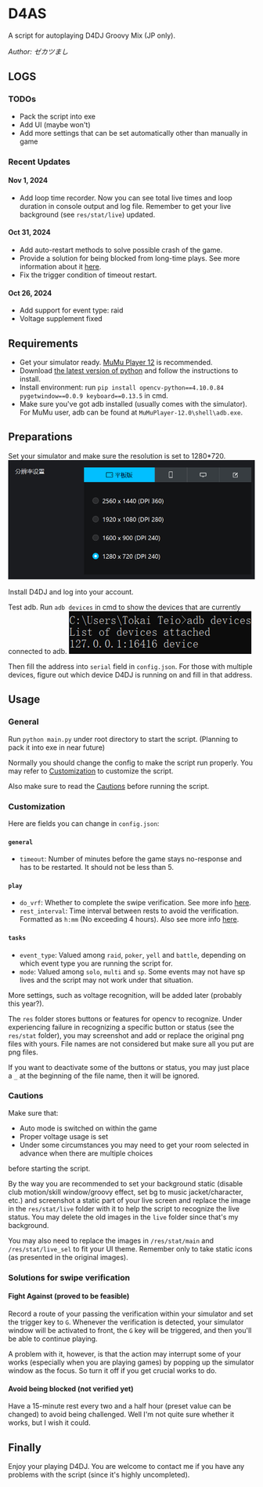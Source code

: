 # D4AS
A script for autoplaying D4DJ Groovy Mix (JP only).

*Author: ゼカツまし*

## LOGS
### TODOs
- Pack the script into exe
- Add UI (maybe won't)
- Add more settings that can be set automatically other than manually in game

### Recent Updates
#### Nov 1, 2024
- Add loop time recorder.
Now you can see total live times and loop duration in console output and log file.
Remember to get your live background (see `res/stat/live`) updated.

#### Oct 31, 2024
- Add auto-restart methods to solve possible crash of the game.
- Provide a solution for being blocked from long-time plays.
See more information about it [here](#solutions-for-swipe-verification).
- Fix the trigger condition of timeout restart.

#### Oct 26, 2024
- Add support for event type: raid
- Voltage supplement fixed

## Requirements
- Get your simulator ready. [MuMu Player 12](https://mumu.163.com) is recommended.
- Download [the latest version of python](https://www.python.org/downloads/) and follow the instructions to install.
- Install environment: run `pip install opencv-python==4.10.0.84 pygetwindow==0.0.9 keyboard==0.13.5` in cmd.
- Make sure you've got adb installed (usually comes with the simulator).
For MuMu user, adb can be found at `MuMuPlayer-12.0\shell\adb.exe`.

## Preparations
Set your simulator and make sure the resolution is set to 1280*720.
![](doc_res/01.png)

Install D4DJ and log into your account.

Test adb.
Run `adb devices` in cmd to show the devices that are currently connected to adb.
![](doc_res/02.png)

Then fill the address into `serial` field in `config.json`.
For those with multiple devices, figure out which device D4DJ is running on
and fill in that address.

## Usage
### General
Run `python main.py` under root directory to start the script.
(Planning to pack it into exe in near future)

Normally you should change the config to make the script run properly.
You may refer to [Customization](#customization) to customize the script.

Also make sure to read the [Cautions](#cautions) before running the script.

### Customization
Here are fields you can change in `config.json`:

#### `general`
- `timeout`: Number of minutes before the game stays no-response and has to be restarted.
It should not be less than 5.

#### `play`
- `do_vrf`: Whether to complete the swipe verification.
See more info [here](#solutions-for-swipe-verification).
- `rest_interval`: Time interval between rests to avoid the verification.
Formatted as `h:mm` (No exceeding 4 hours).
Also see more info [here](#solutions-for-swipe-verification).

#### `tasks`
- `event_type`: Valued among `raid`, `poker`, `yell` and `battle`,
depending on which event type you are running the script for.
- `mode`: Valued among `solo`, `multi` and `sp`.
Some events may not have sp lives and the script may not work under that situation.

More settings, such as voltage recognition, will be added later (probably this year?).

The `res` folder stores buttons or features for opencv to recognize.
Under experiencing failure in recognizing a specific button or status (see the `res/stat` folder),
you may screenshot and add or replace the original png files with yours.
File names are not considered but make sure all you put are png files.

If you want to deactivate some of the buttons or status,
you may just place a `_` at the beginning of the file name,
then it will be ignored.

### Cautions
Make sure that:
- Auto mode is switched on within the game
- Proper voltage usage is set
- Under some circumstances you may need to get your room selected in advance when there are multiple choices

before starting the script.

By the way you are recommended to set your background static
(disable club motion/skill window/groovy effect, set bg to music jacket/character, etc.)
and screenshot a static part of your live screen and replace the image in the `res/stat/live` folder with it
to help the script to recognize the live status.
You may delete the old images in the `live` folder since that's my background.

You may also need to replace the images in `/res/stat/main` and `/res/stat/live_sel` to fit your UI theme.
Remember only to take static icons (as presented in the original images).

### Solutions for swipe verification
#### Fight Against (proved to be feasible)
Record a route of your passing the verification within your simulator and set the trigger key to `G`.
Whenever the verification is detected, your simulator window will be activated to front,
the `G` key will be triggered, and then you'll be able to continue playing.

A problem with it, however, is that the action may interrupt some of your works (especially when you are playing games)
by popping up the simulator window as the focus. So turn it off if you get crucial works to do.

#### Avoid being blocked (not verified yet)
Have a 15-minute rest every two and a half hour (preset value can be changed) to avoid being challenged.
Well I'm not quite sure whether it works, but I wish it could.

## Finally
Enjoy your playing D4DJ.
You are welcome to contact me if you have any problems with the script
(since it's highly uncompleted).